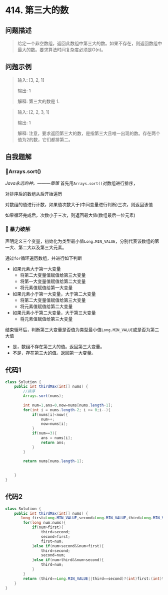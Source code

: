 # 414. 第三大的数
问题描述
----
> 给定一个非空数组，返回此数组中第三大的数。如果不存在，则返回数组中最大的数。要求算法时间复杂度必须是O(n)。

问题示例
----
> 输入: [3, 2, 1]
>
> 输出: 1
>
> 解释: 第三大的数是 1.

> 输入: [2, 2, 3, 1]
>
> 输出: 1
>
>解释: 注意，要求返回第三大的数，是指第三大且唯一出现的数。存在两个值为2的数，它们都排第二。

自我题解
----
### 🦄Arrays.sort()
*Java永远的神。———策策*
首先用`Arrays.sort()`对数组进行排序，

对排序后的数组从后开始遍历

对数组的值进行计数，如果值次数大于(中间变量进行判断)三次，则返回该值

如果循环完成后，次数小于三次，则返回最大值(数组最后一位元素)

### 🧚‍ 暴力破解

声明定义三个变量，初始化为类型最小值`Long.MIN_VALUE`，分别代表该数组的<kbd>第一大</kbd>、<kbd>第二大</kbd>以及<kbd>第三大元素</kbd>。

通过`for`循环遍历数组，并进行如下判断
* 如果元素大于<kbd>第一大变量</kbd>
  * 将<kbd>第二大变量</kbd>值赋值给<kbd>第三大变量</kbd>
  * 将<kbd>第一大变量</kbd>值赋值给第二大变量</kbd>
  * 将元素值赋值给<kbd>第一大变量</kbd>
* 如果元素小于<kbd>第一大变量</kbd>，大于<kbd>第二大变量</kbd>
  * 将第二大变量值赋值给<kbd>第三大变量</kbd>
  * 将元素值赋值给<kbd>第二大变量</kbd>
* 如果元素小于<kbd>第二大变量</kbd>，大于<kbd>第三大变量</kbd>
  * 将元素值赋值给<kbd>第三大变量</kbd>
  
结束循环后，判断<kbd>第三大变量</kbd>是否值为类型最小值`Long.MIN_VALUE`或是否为第二大值
* 是，数组不存在第三大的值。返回<kbd>第三大变量</kbd>。
* 不是，存在第三大的值。返回<kbd>第一大变量</kbd>。

代码1
----
```java
class Solution {
    public int thirdMax(int[] nums) {
        //排序
        Arrays.sort(nums);
        
        int num=1,ans=0,now=nums[nums.length-1];
        for(int i = nums.length-2; i >= 0;i--){
            if(nums[i]<now){
                num++;
                now=nums[i];
            }
            if(num==3){
                ans = nums[i];
                return ans;
            }
        }
        
        return nums[nums.length-1];
        
        
    }
}
```

代码2
----
```java
class Solution {
    public int thirdMax(int[] nums) {
       long first=Long.MIN_VALUE,second=Long.MIN_VALUE,third=Long.MIN_VALUE;
		for(long num:nums){
			if(num>first){
				third=second;
				second=first;
				first=num;
			}else if(num>second&&num<first){
				third=second;
				second=num;
			}else if(num>third&&num<second){
				third=num;
			}
		}
		return (third==Long.MIN_VALUE||third==second)?(int)first:(int)third;
    }
}
``` 
